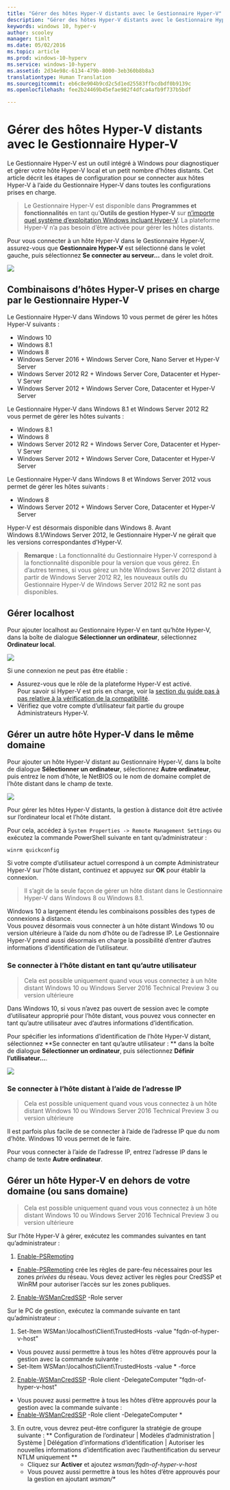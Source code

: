 ```yaml
---
title: "Gérer des hôtes Hyper-V distants avec le Gestionnaire Hyper-V"
description: "Gérer des hôtes Hyper-V distants avec le Gestionnaire Hyper-V"
keywords: windows 10, hyper-v
author: scooley
manager: timlt
ms.date: 05/02/2016
ms.topic: article
ms.prod: windows-10-hyperv
ms.service: windows-10-hyperv
ms.assetid: 2d34e98c-6134-479b-8000-3eb360b8b8a3
translationtype: Human Translation
ms.sourcegitcommit: eb6c8e904b9cd2c5d1ed25583ffbcdbdf0b9139c
ms.openlocfilehash: fee2b24469b45efae982f4dfca4afb9f737b5bdf

---
```


# Gérer des hôtes Hyper-V distants avec le Gestionnaire Hyper-V

Le Gestionnaire Hyper-V est un outil intégré à Windows pour diagnostiquer et gérer votre hôte Hyper-V local et un petit nombre d’hôtes distants.  Cet article décrit les étapes de configuration pour se connecter aux hôtes Hyper-V à l’aide du Gestionnaire Hyper-V dans toutes les configurations prises en charge.

> Le Gestionnaire Hyper-V est disponible dans **Programmes et fonctionnalités** en tant qu’**Outils de gestion Hyper-V** sur [n’importe quel système d’exploitation Windows incluant Hyper-V](../quick_start/walkthrough_compatibility.md#OperatingSystemRequirements).  La plateforme Hyper-V n’a pas besoin d’être activée pour gérer les hôtes distants.

Pour vous connecter à un hôte Hyper-V dans le Gestionnaire Hyper-V, assurez-vous que **Gestionnaire Hyper-V** est sélectionné dans le volet gauche, puis sélectionnez **Se connecter au serveur...** dans le volet droit.

![](media/HyperVManager-ConnectToHost.png)

## Combinaisons d’hôtes Hyper-V prises en charge par le Gestionnaire Hyper-V
Le Gestionnaire Hyper-V dans Windows 10 vous permet de gérer les hôtes Hyper-V suivants :
* Windows 10
* Windows 8.1
* Windows 8
* Windows Server 2016 + Windows Server Core, Nano Server et Hyper-V Server
* Windows Server 2012 R2 + Windows Server Core, Datacenter et Hyper-V Server
* Windows Server 2012 + Windows Server Core, Datacenter et Hyper-V Server

Le Gestionnaire Hyper-V dans Windows 8.1 et Windows Server 2012 R2 vous permet de gérer les hôtes suivants :
* Windows 8.1
* Windows 8
* Windows Server 2012 R2 + Windows Server Core, Datacenter et Hyper-V Server
* Windows Server 2012 + Windows Server Core, Datacenter et Hyper-V Server

Le Gestionnaire Hyper-V dans Windows 8 et Windows Server 2012 vous permet de gérer les hôtes suivants :
* Windows 8
* Windows Server 2012 + Windows Server Core, Datacenter et Hyper-V Server

Hyper-V est désormais disponible dans Windows 8.  Avant Windows 8.1/Windows Server 2012, le Gestionnaire Hyper-V ne gérait que les versions correspondantes d’Hyper-V.

> **Remarque :** La fonctionnalité du Gestionnaire Hyper-V correspond à la fonctionnalité disponible pour la version que vous gérez.  En d’autres termes, si vous gérez un hôte Windows Server 2012 distant à partir de Windows Server 2012 R2, les nouveaux outils du Gestionnaire Hyper-V de Windows Server 2012 R2 ne sont pas disponibles.

## Gérer localhost ##
Pour ajouter localhost au Gestionnaire Hyper-V en tant qu’hôte Hyper-V, dans la boîte de dialogue **Sélectionner un ordinateur**, sélectionnez **Ordinateur local**.

![](media/HyperVManager-ConnectToLocalHost.png)

Si une connexion ne peut pas être établie :
*  Assurez-vous que le rôle de la plateforme Hyper-V est activé.  
  Pour savoir si Hyper-V est pris en charge, voir la [section du guide pas à pas relative à la vérification de la compatibilité](../quick_start/walkthrough_compatibility.md).
*  Vérifiez que votre compte d’utilisateur fait partie du groupe Administrateurs Hyper-V.


## Gérer un autre hôte Hyper-V dans le même domaine ##

Pour ajouter un hôte Hyper-V distant au Gestionnaire Hyper-V, dans la boîte de dialogue **Sélectionner un ordinateur**, sélectionnez **Autre ordinateur**, puis entrez le nom d’hôte, le NetBIOS ou le nom de domaine complet de l’hôte distant dans le champ de texte.

![](media/HyperVManager-ConnectToRemoteHost.png)

Pour gérer les hôtes Hyper-V distants, la gestion à distance doit être activée sur l’ordinateur local et l’hôte distant.

Pour cela, accédez à `System Properties -> Remote Management Settings` ou exécutez la commande PowerShell suivante en tant qu’administrateur :  

``` PowerShell
winrm quickconfig
```

Si votre compte d’utilisateur actuel correspond à un compte Administrateur Hyper-V sur l’hôte distant, continuez et appuyez sur **OK** pour établir la connexion.  

> Il s’agit de la seule façon de gérer un hôte distant dans le Gestionnaire Hyper-V dans Windows 8 ou Windows 8.1.


Windows 10 a largement étendu les combinaisons possibles des types de connexions à distance.  
Vous pouvez désormais vous connecter à un hôte distant Windows 10 ou version ultérieure à l’aide du nom d’hôte ou de l’adresse IP.  Le Gestionnaire Hyper-V prend aussi désormais en charge la possibilité d’entrer d’autres informations d’identification de l’utilisateur.  


### Se connecter à l’hôte distant en tant qu’autre utilisateur
> Cela est possible uniquement quand vous vous connectez à un hôte distant Windows 10 ou Windows Server 2016 Technical Preview 3 ou version ultérieure

Dans Windows 10, si vous n’avez pas ouvert de session avec le compte d’utilisateur approprié pour l’hôte distant, vous pouvez vous connecter en tant qu’autre utilisateur avec d’autres informations d’identification.

Pour spécifier les informations d’identification de l’hôte Hyper-V distant, sélectionnez **Se connecter en tant qu’autre utilisateur : ** dans la boîte de dialogue **Sélectionner un ordinateur**, puis sélectionnez **Définir l’utilisateur...**.

![](media/HyperVManager-ConnectToRemoteHostAltCreds.png)


### Se connecter à l’hôte distant à l’aide de l’adresse IP
> Cela est possible uniquement quand vous vous connectez à un hôte distant Windows 10 ou Windows Server 2016 Technical Preview 3 ou version ultérieure

Il est parfois plus facile de se connecter à l’aide de l’adresse IP que du nom d’hôte.  Windows 10 vous permet de le faire.

Pour vous connecter à l’aide de l’adresse IP, entrez l’adresse IP dans le champ de texte **Autre ordinateur**.


## Gérer un hôte Hyper-V en dehors de votre domaine (ou sans domaine) ##
> Cela est possible uniquement quand vous vous connectez à un hôte distant Windows 10 ou Windows Server 2016 Technical Preview 3 ou version ultérieure

Sur l’hôte Hyper-V à gérer, exécutez les commandes suivantes en tant qu’administrateur :

1.  [Enable-PSRemoting](https://technet.microsoft.com/en-us/library/hh849694.aspx)
  * [Enable-PSRemoting](https://technet.microsoft.com/en-us/library/hh849694.aspx) crée les règles de pare-feu nécessaires pour les zones *privées* du réseau. Vous devez activer les règles pour CredSSP et WinRM pour autoriser l’accès sur les zones publiques.
2.  [Enable-WSManCredSSP](https://technet.microsoft.com/en-us/library/hh849872.aspx) -Role server

Sur le PC de gestion, exécutez la commande suivante en tant qu’administrateur :

1. Set-Item WSMan:\localhost\Client\TrustedHosts -value "fqdn-of-hyper-v-host"
  * Vous pouvez aussi permettre à tous les hôtes d’être approuvés pour la gestion avec la commande suivante :
  * Set-Item WSMan:\localhost\Client\TrustedHosts -value * -force
2. [Enable-WSManCredSSP](https://technet.microsoft.com/en-us/library/hh849872.aspx) -Role client -DelegateComputer "fqdn-of-hyper-v-host"
  * Vous pouvez aussi permettre à tous les hôtes d’être approuvés pour la gestion avec la commande suivante :
  * [Enable-WSManCredSSP](https://technet.microsoft.com/en-us/library/hh849872.aspx) -Role client -DelegateComputer *
3. En outre, vous devrez peut-être configurer la stratégie de groupe suivante : ** Configuration de l’ordinateur | Modèles d’administration | Système | Délégation d’informations d’identification | Autoriser les nouvelles informations d’identification avec l’authentification du serveur NTLM uniquement **
    * Cliquez sur **Activer** et ajoutez *wsman/fqdn-of-hyper-v-host*
    * Vous pouvez aussi permettre à tous les hôtes d’être approuvés pour la gestion en ajoutant _wsman/*_



<!--HONumber=Jun16_HO5-->


